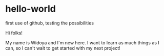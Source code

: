 # hello-world
first use of github, testing the possibilities

Hi folks!

My name is Widoya and I'm new here. 
I want to learn as much things as I can, so I can't wait to get started with my next project!
